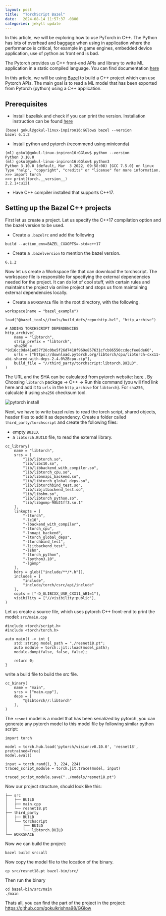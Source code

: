 ```yaml
---
layout: post
title:  "TorchScript Bazel"
date:   2024-08-14 11:57:37 -0800
categories: jekyll update
---
```

In this article, we will be exploring how to use PyTorch in C++. The Python has lots of overhead and baggage when using in application where the performance is critical, for example in game engines, embedded device application, use of python as front end is bad.

The Pytorch provides us C++ front-end APIs and library to write ML application in a static compiled language. You can find documentation [here](https://pytorch.org/cppdocs/)

In this article, we will be using [Bazel](https://bazel.build/start/cpp) to build a C++ project which can use Pytorch APIs. The main goal is to read a ML model that has been exported from Pytorch (python) using a C++ application.

## Prerequisites 

- Install bazelisk and check if you can print the version. Installation instruction can be found [here](https://bazel.build/install/bazelisk)
```
(base) gokul@gokul-linux-inpiron16:GGlow$ bazel --version
bazel 6.1.2
```
- Install python and pytorch (recommend using miniconda)
```
(ml) gokul@gokul-linux-inpiron16:GGlow$ python --version
Python 3.10.0
(ml) gokul@gokul-linux-inpiron16:GGlow$ python3 
Python 3.10.0 (default, Mar  3 2022, 09:58:08) [GCC 7.5.0] on linux
Type "help", "copyright", "credits" or "license" for more information.
>>> import torch
>>> print(torch.__version__)
2.2.1+cu121
```
- Have C++ compiler installed that supports C++17.

## Setting up the Bazel C++ projects

First let us create a project. Let us specify the C++17 compilation option and the bazel version to be used.
- Create a `.bazelrc` and add the following
```
build --action_env=BAZEL_CXXOPTS=-std=c++17
```
- Create a `.bazelversion` to mention the bazel version.
```
6.1.2
```

Now let us create a Workspace file that can download the torchscript. The workspace file is responsible for specifying the external dependencies needed for the project. It can do lot of cool stuff, with certain rules and maintains the project via online project and stops us from maintaining external dependencies locally.
- Create a `WORKSPACE` file in the root directory, with the following.

```
workspace(name = "bazel_example")

load("@bazel_tools//tools/build_defs/repo:http.bzl", "http_archive")

# ADDING TORCHSCRIPT DEPENDENCIES
http_archive(
    name = "libtorch",
    strip_prefix = "libtorch",
    sha256 = "9d16cc0da41e057f20c0be5f26d7418f969e857631cfcb86550ccdecfee8de60",
    urls = ["https://download.pytorch.org/libtorch/cpu/libtorch-cxx11-abi-shared-with-deps-2.4.0%2Bcpu.zip"],
    build_file = "//third_party/torchscript:libtorch.BUILD",
)
```

The URL and the SHA can be calculated from pytorch website: [here](https://pytorch.org/) . By Choosing `libtorch` package -> C++ -> Run this command (you will find link here and add it to `urls` in the `http_archive` for `libtorch`). For `sha256`, calculate it using `sha256` checksum tool.

![pytorch install]({{site.baseurl}}/assets/images/pytorch_myscript.png)

Next, we have to write bazel rules to read the torch script, shared objects, header files to add it as dependency. Create a folder called `third_party/torchscript` and create the following files:
- empty `BUILD`.
- a `libtorch.BUILD` file, to read the external library.

```
cc_library(
    name = "libtorch",
    srcs = [
        "lib/libtorch.so",
        "lib/libc10.so",
        "lib/libbackend_with_compiler.so",
        "lib/libtorch_cpu.so",
        "lib/libnnapi_backend.so",
        "lib/libtorch_global_deps.so",
        "lib/libtorchbind_test.so",
        "lib/libjitbackend_test.so",
        "lib/libshm.so",
        "lib/libtorch_python.so",
        "lib/libgomp-98b21ff3.so.1"
    ],
    linkopts = [
        "-ltorch",
        "-lc10",
        "-lbackend_with_compiler",
        "-ltorch_cpu",
        "-lnnapi_backend",
        "-ltorch_global_deps",
        "-ltorchbind_test",
        "-ljitbackend_test",
        "-lshm",
        "-ltorch_python",
        "-lpython3.10",
        "-lgomp"
    ],
    hdrs = glob(["include/**/*.h"]),
    includes = [
        "include",
        "include/torch/csrc/api/include"
    ],
    copts = ["-D_GLIBCXX_USE_CXX11_ABI=1"],
    visibility = ["//visibility:public"],
)
```

Let us create a source file, which uses pytorch C++ front-end to print the model: `src/main.cpp`

```
#include <torch/script.h>
#include <torch/torch.h>

auto main() -> int {
	std::string model_path = "./resnet18.pt";
	auto module = torch::jit::load(model_path);
	module.dump(false, false, false);
	
	return 0;
}
```

write a build file to build the src file.
```
cc_binary(
	name = "main",
	srcs = ["main.cpp"],
	deps = [
		"@libtorch//:libtorch"
	],
)
```

The `resnet` model is a model that has been serialized by pytorch, you can generate any pytorch model to this model file by following similar python script:

```
import torch

model = torch.hub.load('pytorch/vision:v0.10.0', 'resnet18', pretrained=True)
model.eval()

input = torch.rand(1, 3, 224, 224)
traced_script_module = torch.jit.trace(model, input)

traced_script_module.save("../models/resnet18.pt")
```

Now our project structure, should look like this:
```
├── src
│   ├── BUILD
│   ├── main.cpp
│   └── resnet18.pt
├── third_party
│   ├── BUILD
│   └── torchscript
│       ├── BUILD
│       └── libtorch.BUILD
└── WORKSPACE
```

Now we can build the project:
```
bazel build src:all
```

Now copy the model file to the location of the binary.
```
cp src/resnet18.pt bazel-bin/src/
```

Then run the binary
```
cd bazel-bin/src/main
./main
```

Thats all, you can find the part of the project in the project: https://github.com/gokulkrishna98/GGlow
